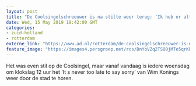 ```yaml
---
layout: post
title: "De Coolsingelschreeuwer is na stilte weer terug: ‘Ik heb er altijd zin in’"
date: Wed, 15 May 2019 19:42:00 GMT
categories: 
- zuid-holland 
- rotterdam 
externe_link: "https://www.ad.nl/rotterdam/de-coolsingelschreeuwer-is-na-stilte-weer-terug-ik-heb-er-altijd-zin-in~ab6aa3b8/"
feature_image: "https://images4.persgroep.net/rcs/DnYoVZq2TSO0jMTe5qrKFg-PyMA/diocontent/148455030/_fitwidth/400/?appId=21791a8992982cd8da851550a453bd7f&quality=0.7"
---
```


Het was even stil op de Coolsingel, maar vanaf vandaag is iedere woensdag om klokslag 12 uur het ‘It s never too late to say sorry’ van Wim Konings weer door de stad te horen.
